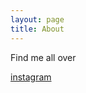 ```yaml
---
layout: page
title: About
---
```


Find me all over

[instagram](https://www.instagram.com/dandycatlabs/)
